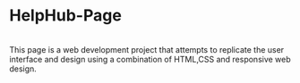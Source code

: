 # HelpHub-Page
<br>
This page is a web development project that attempts to replicate the user interface and design using a combination of HTML,CSS and responsive web design.
